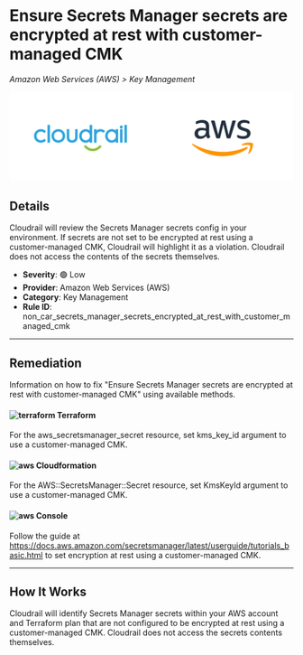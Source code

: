 # Ensure Secrets Manager secrets are encrypted at rest with customer-managed CMK

*Amazon Web Services (AWS) > Key Management*

![Cloudrail and Amazon Web Services (AWS) logos](../images/cloudrail_aws.png)

## Details
Cloudrail will review the Secrets Manager secrets config in your environment. If secrets are not set to be encrypted at rest using a customer-managed CMK, Cloudrail will highlight it as a violation. Cloudrail does not access the contents of the secrets themselves.

- **Severity**: 🟢 Low
- **Provider**: Amazon Web Services (AWS)
- **Category**: Key Management
- **Rule ID**: non_car_secrets_manager_secrets_encrypted_at_rest_with_customer_managed_cmk

---

## Remediation
Information on how to fix "Ensure Secrets Manager secrets are encrypted at rest with customer-managed CMK" using available methods.


####  <img src="../_media/emojis/terraform.png" alt="terraform" width="20"/>  Terraform
For the aws_secretsmanager_secret resource, set kms_key_id argument to use a customer-managed CMK.








#### <img src="../_media/emojis/aws.png" alt="aws" width="20"/> Cloudformation
For the AWS::SecretsManager::Secret resource, set KmsKeyId argument to use a customer-managed CMK.



####  <img src="../_media/emojis/aws.png" alt="aws" width="20"/> Console
Follow the guide at <https://docs.aws.amazon.com/secretsmanager/latest/userguide/tutorials_basic.html> to set encryption at rest using a customer-managed CMK.




---

## How It Works
Cloudrail will identify Secrets Manager secrets within your AWS account and Terraform plan that are not configured to be encrypted at rest using a customer-managed CMK. Cloudrail does not access the secrets contents themselves.
